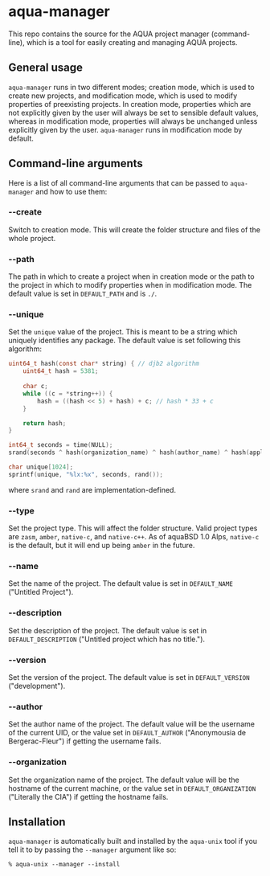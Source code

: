 # aqua-manager

This repo contains the source for the AQUA project manager (command-line), which is a tool for easily creating and managing AQUA projects.

## General usage

`aqua-manager` runs in two different modes; creation mode, which is used to create new projects, and modification mode, which is used to modify properties of preexisting projects. In creation mode, properties which are not explicitly given by the user will always be set to sensible default values, whereas in modification mode, properties will always be unchanged unless explicitly given by the user. `aqua-manager` runs in modification mode by default.

## Command-line arguments

Here is a list of all command-line arguments that can be passed to `aqua-manager` and how to use them:

### --create

Switch to creation mode. This will create the folder structure and files of the whole project.

### --path

The path in which to create a project when in creation mode or the path to the project in which to modify properties when in modification mode. The default value is set in `DEFAULT_PATH` and is `./`.

### --unique

Set the `unique` value of the project. This is meant to be a string which uniquely identifies any package. The default value is set following this algorithm:

```c
uint64_t hash(const char* string) { // djb2 algorithm
	uint64_t hash = 5381;
	
	char c;
	while ((c = *string++)) {
		hash = ((hash << 5) + hash) + c; // hash * 33 + c
	}

	return hash;
}

int64_t seconds = time(NULL);
srand(seconds ^ hash(organization_name) ^ hash(author_name) ^ hash(application_name));

char unique[1024];
sprintf(unique, "%lx:%x", seconds, rand());
```

where `srand` and `rand` are implementation-defined.

### --type

Set the project type. This will affect the folder structure. Valid project types are `zasm`, `amber`, `native-c`, and `native-c++`. As of aquaBSD 1.0 Alps, `native-c` is the default, but it will end up being `amber` in the future.

### --name

Set the name of the project. The default value is set in `DEFAULT_NAME` ("Untitled Project").

### --description

Set the description of the project. The default value is set in `DEFAULT_DESCRIPTION` ("Untitled project which has no title.").

### --version

Set the version of the project. The default value is set in `DEFAULT_VERSION` ("development").

### --author

Set the author name of the project. The default value will be the username of the current UID, or the value set in `DEFAULT_AUTHOR` ("Anonymousia de Bergerac-Fleur") if getting the username fails.

### --organization

Set the organization name of the project. The default value will be the hostname of the current machine, or the value set in `DEFAULT_ORGANIZATION` ("Literally the CIA") if getting the hostname fails.

## Installation

`aqua-manager` is automatically built and installed by the `aqua-unix` tool if you tell it to by passing the `--manager` argument like so:

```shell
% aqua-unix --manager --install
```